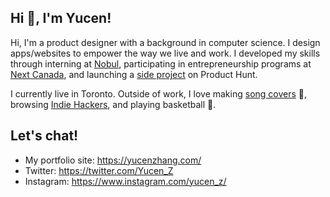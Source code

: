 ## Hi 👋, I'm Yucen!

Hi, I'm a product designer with a background in computer science. I design apps/websites to empower the way we live and work. I developed my skills through interning at [Nobul](https://nobul.com/), participating in entrepreneurship programs at [Next Canada](https://www.nextcanada.com/programs-overview/), and launching a [side project](https://www.producthunt.com/posts/indify-2) on Product Hunt. 

I currently live in Toronto. Outside of work, I love making [song covers](https://www.notion.so/Music-fa8f5e1f65584ae28a85c6a905a3b842) 🎤,  browsing [Indie Hackers](https://www.indiehackers.com/), and playing basketball 🏀.

## Let's chat!
- My portfolio site: https://yucenzhang.com/ 
- Twitter: https://twitter.com/Yucen_Z
- Instagram: https://www.instagram.com/yucen_z/
